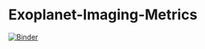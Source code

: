 # Exoplanet-Imaging-Metrics
[![Binder](http://mybinder.org/badge.svg)](http://mybinder.org:/repo/rmjc/exoplanet-imaging-metrics)
